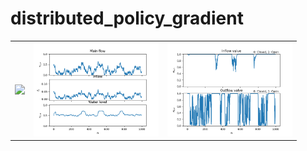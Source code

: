 # distributed_policy_gradient
 
<table>
  <tr>
    <td><img src="/visualisations/animation_waterlevel.mp4?raw=true" width="200"></td>
    <td><img src="/visualisations/water_traj.png?raw=true" width="200"></td>
    <td><img src="/visualisations/action.png?raw=true" width="200"></td>
  </tr>
</table>